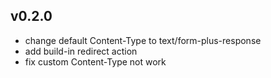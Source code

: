 ## v0.2.0

- change default Content-Type to text/form-plus-response
- add build-in redirect action
- fix custom Content-Type not work